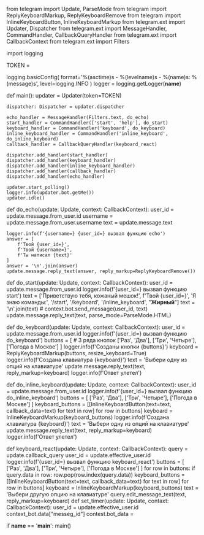 from telegram import Update, ParseMode
from telegram import ReplyKeyboardMarkup, ReplyKeyboardRemove
from telegram import InlineKeyboardButton, InlineKeyboardMarkup
from telegram.ext import Updater, Dispatcher
from telegram.ext import MessageHandler, CommandHandler, CallbackQueryHandler
from telegram.ext import CallbackContext
from telegram.ext import Filters

import logging

TOKEN = 

logging.basicConfig(
    format='%(asctime)s - %(levelname)s - %(name)s: %(message)s',
    level=logging.INFO
)
logger = logging.getLogger(__name__)


def main():
    updater = Updater(token=TOKEN)

    dispatcher: Dispatcher = updater.dispatcher

    echo_handler = MessageHandler(Filters.text, do_echo)
    start_handler = CommandHandler(['start', 'help'], do_start)
    keyboard_handler = CommandHandler('keyboard', do_keyboard)
    inline_keyboard_handler = CommandHandler('inline_keyboard', do_inline_keyboard)
    callback_handler = CallbackQueryHandler(keyboard_react)

    dispatcher.add_handler(start_handler)
    dispatcher.add_handler(keyboard_handler)
    dispatcher.add_handler(inline_keyboard_handler)
    dispatcher.add_handler(callback_handler)
    dispatcher.add_handler(echo_handler)

    updater.start_polling()
    logger.info(updater.bot.getMe())
    updater.idle()


def do_echo(update: Update, context: CallbackContext):
    user_id = update.message.from_user.id
    username = update.message.from_user.username
    text = update.message.text

    logger.info(f'{username=} {user_id=} вызвал функцию echo')
    answer = [
        f'Твой {user_id=}',
        f'Твой {username=}',
        f'Ты написал {text}'
    ]
    answer = '\n'.join(answer)
    update.message.reply_text(answer, reply_markup=ReplyKeyboardRemove())


def do_start(update: Update, context: CallbackContext):
    user_id = update.message.from_user.id
    logger.info(f'{user_id=} вызвал функцию start')
    text = ['Приветствую тебя, кожаный мешок!',
            f'Твой {user_id=}',
            'Я знаю команды:',
            '/start',
            '/keyboard',
            '/inline_keyboard',
            "<B>Жирный</B>"]
    text = '\n'.join(text)
    # context.bot.send_message(user_id, text)
    update.message.reply_text(text, parse_mode=ParseMode.HTML)


def do_keyboard(update: Update, context: CallbackContext):
    user_id = update.message.from_user.id
    logger.info(f'{user_id=} вызвал функцию do_keyboard')
    buttons = [  # 3 ряда кнопок
        ['Раз', 'Два'],
        ['Три', 'Четыре'],
        ['Погода в Москве']
    ]
    logger.info(f'Созданы кнопки {buttons}')
    keyboard = ReplyKeyboardMarkup(buttons, resize_keyboard=True)
    logger.info(f'Создана клавиатура {keyboard}')
    text = 'Выбери одну из опций на клавиатуре'
    update.message.reply_text(text, reply_markup=keyboard)
    logger.info(f'Ответ улетел')


def do_inline_keyboard(update: Update, context: CallbackContext):
    user_id = update.message.from_user.id
    logger.info(f'{user_id=} вызвал функцию do_inline_keyboard')
    buttons = [
        ['Раз', 'Два'],
        ['Три', 'Четыре'],
        ['Погода в Москве']
    ]
    keyboard_buttons = [[InlineKeyboardButton(text=text, callback_data=text) for text in row] for row in buttons]
    keyboard = InlineKeyboardMarkup(keyboard_buttons)
    logger.info(f'Создана клавиатура {keyboard}')
    text = 'Выбери одну из опций на клавиатуре'
    update.message.reply_text(text, reply_markup=keyboard)
    logger.info(f'Ответ улетел')


def keyboard_react(update: Update, context: CallbackContext):
    query = update.callback_query
    user_id = update.effective_user.id
    logger.info(f'{user_id=} вызвал функцию keyboard_react')
    buttons = [
        ['Раз', 'Два'],
        ['Три', 'Четыре'],
        ['Погода в Москве']
    ]
    for row in buttons:
        if query.data in row:
            row.pop(row.index(query.data))
    keyboard_buttons = [[InlineKeyboardButton(text=text, callback_data=text) for text in row] for row in buttons]
    keyboard = InlineKeyboardMarkup(keyboard_buttons)
    text = 'Выбери другую опцию на клавиатуре'
    query.edit_message_text(text, reply_markup=keyboard)
def set_timer(update: Update, contaxt: CallbackContext):
    user_id = update.effective_user.id
    context_bot.data["messeg_id"]
    contest.bot_data =

if __name__ == '__main__':
    main()


